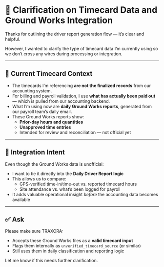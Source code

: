 # 📝 Clarification on Timecard Data and Ground Works Integration

Thanks for outlining the driver report generation flow — it’s clear and helpful.

However, I wanted to clarify the type of timecard data I’m currently using so we don’t cross any wires during processing or integration.

---

## 🧾 Current Timecard Context

- The timecards I’m referencing **are not the finalized records** from our accounting system.
- For billing and payroll validation, I use **what has actually been paid out** — which is pulled from our accounting backend.
- What I’m using now are **daily Ground Works reports**, generated from our payroll team’s daily email.
- These Ground Works reports show:
  - **Prior-day hours and quantities**
  - **Unapproved time entries**
  - Intended for review and reconciliation — not official yet

---

## 🔗 Integration Intent

Even though the Ground Works data is unofficial:
- I want to tie it directly into the **Daily Driver Report logic**
- This allows us to compare:
  - GPS-verified time-in/time-out vs. reported timecard hours
  - Site attendance vs. what’s been logged for payroll
- It adds valuable operational insight *before* the accounting data becomes available

---

## ✅ Ask

Please make sure TRAXORA:
- Accepts these Ground Works files as a **valid timecard input**
- Flags them internally as `unverified_timecard_source` (or similar)
- Still uses them in daily classification and reporting logic

Let me know if this needs further clarification.
